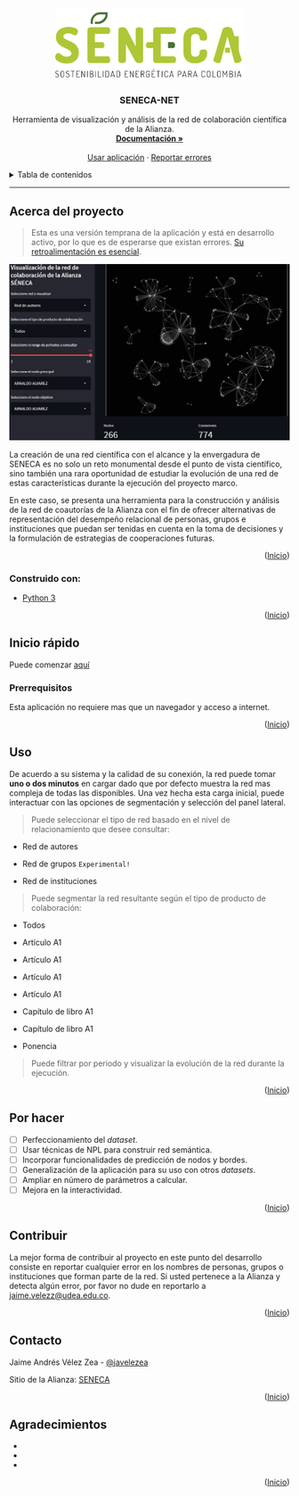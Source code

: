 <div id="top"></div>

<!-- PROJECT SHIELDS -->

<!--
*** I'm using markdown "reference style" links for readability.
*** Reference links are enclosed in brackets [ ] instead of parentheses ( ).
*** See the bottom of this document for the declaration of the reference variables
*** for contributors-url, forks-url, etc. This is an optional, concise syntax you may use.
*** https://www.markdownguide.org/basic-syntax/#reference-style-links
-->

<!-- PROJECT LOGO -->

<br />
<div align="center">
  <a href="https://github.com/Avel1956/SENECA-NET">
    <img src="images/senlogo.png" alt="Logo">
  </a>

<h3 align="center">SENECA-NET</h3>

<p align="center">
    Herramienta de visualización y análisis de la red de colaboración científica de la Alianza.  
    <br />
    <a href="documentacion.md"><strong>Documentación »</strong></a>
    <br />
    <br />
    <a href="https://avel1956-seneca-net-home-6v56a3.streamlitapp.com/">Usar aplicación</a>
    ·
    <a href="#contribuir">Reportar errores</a>

</p>
</div>

<!-- TABLE OF CONTENTS -->

<p align="left">
<details>
  <summary>Tabla de contenidos</summary>
  <ol>
    <li>
      <a href="#acerca-del-proyecto">Acerca del proyecto</a>
      <ul>
        <li><a href="#construido-con">Construido con</a></li>
      </ul>
    </li>
</li>
<li><a href="#inicio-rápido">Inicio rápido</a></li>
<li><a href="#uso">Uso</a></li>
<li><a href="#por-hacer">Por hacer</a></li>
<li><a href="#contribuir">Contribuir</a></li>
<li><a href="#licencia">Licencia</a></li>
<li><a href="#contacto">Contacto</a></li>
<li><a href="#agradecimientos">Agradecimientos</a></li>
</p>

</ol>
</details>

<!-- ABOUT THE PROJECT -->

****

## Acerca del proyecto

> Esta es una versión temprana de la aplicación y está en desarrollo activo, por lo que es de esperarse que existan errores. [Su retroalimentación es esencial](#contribuir).   

![](images/2022-07-12-16-35-41-image.png)

La creación de una red científica con el alcance y la envergadura de SENECA es no solo un reto monumental desde el punto de vista científico, sino también una rara oportunidad de estudiar la evolución de una red de estas características durante la ejecución del proyecto marco.

En este caso, se presenta una herramienta para la construcción y análisis de la red de coautorías de la Alianza con el fin de ofrecer alternativas de representación del desempeño relacional de personas, grupos e instituciones  que puedan ser tenidas en cuenta en la toma de decisiones y la formulación de estrategias de cooperaciones futuras.  

<p align="right">(<a href="#top">Inicio</a>)</p>

### Construido con:

* [Python 3](https://www.python.org/)

<p align="right">(<a href="#top">Inicio</a>)</p>

<!-- GETTING STARTED -->

## Inicio rápido

Puede comenzar [aquí](https://avel1956-seneca-net-home-6v56a3.streamlitapp.com/) 

### Prerrequisitos

Esta aplicación no requiere mas que un navegador y acceso a internet.

<p align="right">(<a href="#top">Inicio</a>)</p>

<!-- USAGE EXAMPLES -->

## Uso

De acuerdo a su sistema y la calidad de su conexión, la red puede tomar **uno o dos minutos** en cargar dado que por defecto muestra la red mas compleja de todas las disponibles. Una vez hecha esta carga inicial, puede interactuar con las opciones de segmentación y selección del panel lateral.

> Puede seleccionar el tipo de red basado en el nivel de relacionamiento que desee consultar:

- Red de autores

- Red de grupos `Experimental!`

- Red de instituciones

> Puede segmentar la red resultante según el tipo de producto de colaboración:

- Todos

- Artículo A1

- Artículo A1

- Artículo A1

- Artículo A1

- Capítulo de libro A1

- Capítulo de libro A1

- Ponencia 

> Puede filtrar por periodo y visualizar la evolución de la red durante la ejecución.  

<p align="right">(<a href="#top">Inicio</a>)</p>

<!-- ROADMAP -->

## Por hacer

- [ ] Perfeccionamiento del *dataset*.
- [ ] Usar técnicas de NPL para construir red semántica.
- [ ] Incorporar funcionalidades de predicción de nodos y bordes.  
- [ ] Generalización de la aplicación para su uso con otros *datasets*. 
- [ ] Ampliar en número de parámetros a calcular. 
- [ ] Mejora en la interactividad.  

<p align="right">(<a href="#top">Inicio</a>)</p>

<!-- CONTRIBUTING -->

## Contribuir

La mejor forma de contribuir al proyecto en este punto del desarrollo consiste en reportar cualquier error en los nombres de personas, grupos o instituciones que forman parte de la red. Si usted pertenece a la Alianza y detecta algún error, por favor no dude en reportarlo a [jaime.velezz@udea.edu.co]([jaime.velezz@udea.edu.co](mailto:jaime.velezz@udea.edu.co)).

<p align="right">(<a href="#top">Inicio</a>)</p>

<!-- CONTACT -->

## Contacto

Jaime Andrés Vélez Zea   - [@javelezea](https://twitter.com/javelezea)

Sitio de la Alianza: [SENECA](https://www.udea.edu.co/wps/portal/udea/web/inicio/investigacion/seneca)

<p align="right">(<a href="#top">Inicio</a>)</p>

<!-- ACKNOWLEDGMENTS -->

## Agradecimientos

* []()
* []()
* []()

<p align="right">(<a href="#top">Inicio</a>)</p>

<!-- MARKDOWN LINKS & IMAGES -->